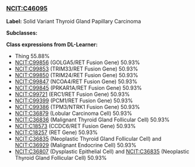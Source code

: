 
### [NCIT:C46095](http://purl.obolibrary.org/obo/NCIT_C46095)
**Label:** Solid Variant Thyroid Gland Papillary Carcinoma

**Subclasses:** 

**Class expressions from DL-Learner:**

- Thing 55.88%
- [NCIT:C99856](http://purl.obolibrary.org/obo/NCIT_C99856) (GOLGA5/RET Fusion Gene) 50.93%
- [NCIT:C99853](http://purl.obolibrary.org/obo/NCIT_C99853) (TRIM33/RET Fusion Gene) 50.93%
- [NCIT:C99850](http://purl.obolibrary.org/obo/NCIT_C99850) (TRIM24/RET Fusion Gene) 50.93%
- [NCIT:C99847](http://purl.obolibrary.org/obo/NCIT_C99847) (NCOA4/RET Fusion Gene) 50.93%
- [NCIT:C99845](http://purl.obolibrary.org/obo/NCIT_C99845) (PRKAR1A/RET Fusion Gene) 50.93%
- [NCIT:C99721](http://purl.obolibrary.org/obo/NCIT_C99721) (ERC1/RET Fusion Gene) 50.93%
- [NCIT:C99399](http://purl.obolibrary.org/obo/NCIT_C99399) (PCM1/RET Fusion Gene) 50.93%
- [NCIT:C99386](http://purl.obolibrary.org/obo/NCIT_C99386) (TPM3/NTRK1 Fusion Gene) 50.93%
- [NCIT:C36879](http://purl.obolibrary.org/obo/NCIT_C36879) (Lobular Carcinoma Cell) 50.93%
- [NCIT:C36836](http://purl.obolibrary.org/obo/NCIT_C36836) (Malignant Thyroid Gland Follicular Cell) 50.93%
- [NCIT:C18573](http://purl.obolibrary.org/obo/NCIT_C18573) (CCDC6/RET Fusion Gene) 50.93%
- [NCIT:C18257](http://purl.obolibrary.org/obo/NCIT_C18257) (RET Gene) 50.93%
- [NCIT:C36835](http://purl.obolibrary.org/obo/NCIT_C36835) (Neoplastic Thyroid Gland Follicular Cell) and [NCIT:C36929](http://purl.obolibrary.org/obo/NCIT_C36929) (Malignant Endocrine Cell) 50.93%
- [NCIT:C36807](http://purl.obolibrary.org/obo/NCIT_C36807) (Dysplastic Epithelial Cell) and [NCIT:C36835](http://purl.obolibrary.org/obo/NCIT_C36835) (Neoplastic Thyroid Gland Follicular Cell) 50.93%


